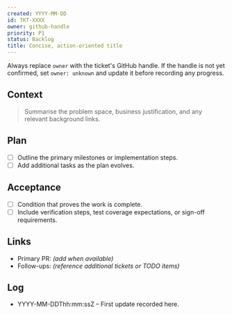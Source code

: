 ```yaml
---
created: YYYY-MM-DD
id: TKT-XXXX
owner: github-handle
priority: P1
status: Backlog
title: Concise, action-oriented title
---
```


Always replace `owner` with the ticket's GitHub handle. If the handle is not yet confirmed, set `owner: unknown` and update it before recording any progress.

## Context

> Summarise the problem space, business justification, and any relevant background links.

## Plan

- [ ] Outline the primary milestones or implementation steps.
- [ ] Add additional tasks as the plan evolves.

## Acceptance

- [ ] Condition that proves the work is complete.
- [ ] Include verification steps, test coverage expectations, or sign-off requirements.

## Links

- Primary PR: _(add when available)_
- Follow-ups: _(reference additional tickets or TODO items)_

## Log

- YYYY-MM-DDThh:mm:ssZ – First update recorded here.
